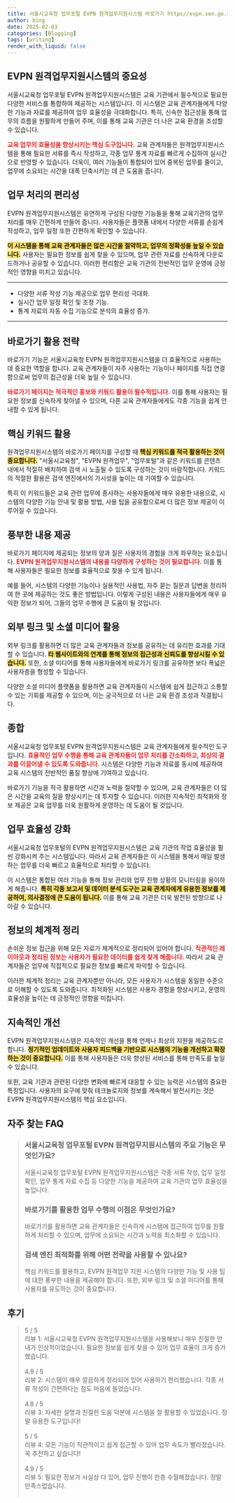 ```yaml
---
title: 서울시교육청 업무포털 EVPN 원격업무지원시스템 바로가기 https//evpn.sen.go.kr 신속한 접근
author: bing
date: 2025-02-03
categories: [Blogging]
tags: [writing]
render_with_liquid: false
---
```



<h2 id='EVPN_원격업무지원시스템의_중요성'>EVPN 원격업무지원시스템의 중요성</h2>

<p>서울시교육청 업무포털 EVPN 원격업무지원시스템은 교육 기관에서 필수적으로 필요한 다양한 서비스를 통합하여 제공하는 시스템입니다. 이 시스템은 교육 관계자들에게 다양한 기능과 자료를 제공하여 업무 효율성을 극대화합니다. 특히, 신속한 접근성을 통해 업무의 흐름을 원활하게 만들어 주며, 이를 통해 교육 기관은 더 나은 교육 환경을 조성할 수 있습니다.</p>

<p><b><span style="color: #ee2323;">교육 업무의 효율성을 향상시키는 핵심 도구입니다.</span></b> 교육 관계자들은 원격업무지원시스템을 통해 필요한 서류를 즉시 작성하고, 각종 업무 통계 자료를 빠르게 수집하여 실시간으로 반영할 수 있습니다. 더욱이, 여러 기능들이 통합되어 있어 중복된 업무를 줄이고, 업무에 소요되는 시간을 대폭 단축시키는 데 큰 도움을 줍니다.</p>

<h2 id='업무_처리의_편리성'>업무 처리의 편리성</h2>

<p>EVPN 원격업무지원시스템은 유연하게 구성된 다양한 기능들을 통해 교육기관의 업무 처리를 매우 간편하게 만들어 줍니다. 사용자들은 플랫폼 내에서 다양한 서류를 손쉽게 작성하고, 업무 일정 또한 간편하게 확인할 수 있습니다.</p>

<p><b><span style="background-color: #ffe066;">이 시스템을 통해 교육 관계자들은 많은 시간을 절약하고, 업무의 정확성을 높일 수 있습니다.</span></b> 사용자는 필요한 정보를 쉽게 찾을 수 있으며, 업무 관련 자료를 신속하게 다운로드하거나 공유할 수 있습니다. 이러한 편리함은 교육 기관의 전반적인 업무 운영에 긍정적인 영향을 미치고 있습니다.</p>

<hr />

<ul>
    <li>다양한 서류 작성 기능 제공으로 업무 편리성 극대화.</li>
    <li>실시간 업무 일정 확인 및 조정 기능.</li>
    <li>통계 자료의 자동 수집 기능으로 분석의 효율성 증가.</li>
</ul>

<hr />

<h2 id='바로가기_활용'>바로가기 활용 전략</h2>

<p>바로가기 기능은 서울시교육청 EVPN 원격업무지원시스템을 더 효율적으로 사용하는 데 중요한 역할을 합니다. 교육 관계자들이 자주 사용하는 기능이나 페이지를 직접 연결함으로써 업무의 접근성을 더욱 높일 수 있습니다.</p>

<p><b><span style="color: #ee2323;">바로가기 페이지는 적극적인 홍보와 키워드 활용이 필수적입니다.</span></b> 이를 통해 사용자는 필요한 정보를 신속하게 찾아낼 수 있으며, 다른 교육 관계자들에게도 각종 기능을 쉽게 안내할 수 있게 됩니다.</p>

<h2 id='핵심_키워드_활용'>핵심 키워드 활용</h2>

<p>원격업무지원시스템의 바로가기 페이지를 구성할 때 <b><span style="background-color: #ffe066;">핵심 키워드를 적극 활용하는 것이 중요합니다.</span></b> "서울시교육청", "EVPN 원격업무", "업무포털"과 같은 키워드를 콘텐츠 내에서 적절히 배치하여 검색 시 노출될 수 있도록 구성하는 것이 바람직합니다. 키워드의 적절한 활용은 검색 엔진에서의 가시성을 높이는 데 기여할 수 있습니다.</p>

<p>특히 이 키워드들은 교육 관련 업무에 종사하는 사용자들에게 매우 유용한 내용으로, 시스템의 다양한 기능 안내 및 활용 방법, 사용 팁을 공유함으로써 더 많은 정보 제공이 이루어질 수 있습니다.</p>

<h2 id='풍부한_내용_제공'>풍부한 내용 제공</h2>

<p>바로가기 페이지에 제공되는 정보의 양과 질은 사용자의 경험을 크게 좌우하는 요소입니다. <b><span style="color: #ee2323;">EVPN 원격업무지원시스템의 내용을 다양하게 구성하는 것이 필요합니다.</span></b> 이를 통해 사용자들은 필요한 정보를 효율적으로 찾을 수 있게 됩니다.</p>

<p>예를 들어, 시스템의 다양한 기능이나 실용적인 사용법, 자주 묻는 질문과 답변을 정리하여 한 곳에 제공하는 것도 좋은 방법입니다. 이렇게 구성된 내용은 사용자들에게 매우 유익한 정보가 되어, 그들의 업무 수행에 큰 도움이 될 것입니다.</p>

<h2 id='외부_링크_활용'>외부 링크 및 소셜 미디어 활용</h2>

<p>외부 링크를 활용하면 더 많은 교육 관계자들과 정보를 공유하는 데 유리한 효과를 기대할 수 있습니다. <b><span style="background-color: #ffe066;">타 웹사이트와의 연계를 통해 정보의 접근성과 신뢰도를 향상시킬 수 있습니다.</span></b> 또한, 소셜 미디어를 통해 사용자들에게 바로가기 링크를 공유하면 보다 폭넓은 사용자층을 형성할 수 있습니다.</p>

<p>다양한 소셜 미디어 플랫폼을 활용하면 교육 관계자들이 시스템에 쉽게 접근하고 소통할 수 있는 기회를 제공할 수 있으며, 이는 궁극적으로 더 나은 교육 환경 조성과 직결됩니다.</p>

<h2 id='종합'>종합</h2>

<p>서울시교육청 업무포털 EVPN 원격업무지원시스템은 교육 관계자들에게 필수적인 도구입니다. <b><span style="color: #ee2323;">효율적인 업무 수행을 통해 교육 관계자들이 업무 처리를 간소화하고, 최상의 결과를 이끌어낼 수 있도록 도와줍니다.</span></b> 시스템은 다양한 기능과 자료를 동시에 제공하여 교육 시스템의 전반적인 품질 향상에 기여하고 있습니다.</p>

<p>바로가기 기능을 적극 활용하면 시간과 노력을 절약할 수 있으며, 교육 관계자들은 더 많은 시간을 교육의 질을 향상시키는 데 투자할 수 있습니다. 이러한 지속적인 최적화와 정보 제공은 교육 업무를 더욱 원활하게 운영하는 데 도움이 될 것입니다.</p>

<h2 id='업무_효율성_강화'>업무 효율성 강화</h2>

<p>서울시교육청 업무포털의 EVPN 원격업무지원시스템은 교육 기관의 작업 효율성을 훨씬 강화시켜 주는 시스템입니다. 따라서 교육 관계자들은 이 시스템을 통해서 매일 발생하는 업무를 더욱 빠르고 효율적으로 처리할 수 있습니다.</p>

<p>이 시스템은 통합된 여러 기능을 통해 정보 관리와 업무 진행 상황의 모니터링을 용이하게 해줍니다. <b><span style="background-color: #ffe066;">특히 각종 보고서 및 데이터 분석 도구는 교육 관계자에게 유용한 정보를 제공하여, 의사결정에 큰 도움이 됩니다.</span></b> 이를 통해 교육 기관은 더욱 발전된 방향으로 나아갈 수 있습니다.</p>

<h2 id='정보의_체계적_정리'>정보의 체계적 정리</h2>

<p>손쉬운 정보 접근을 위해 모든 자료가 체계적으로 정리되어 있어야 합니다. <b><span style="color: #ee2323;">직관적인 레이아웃과 정리된 정보는 사용자가 필요한 데이터를 쉽게 찾게 해줍니다.</span></b> 따라서 교육 관계자들은 업무에 직접적으로 필요한 정보를 빠르게 파악할 수 있습니다.</p>

<p>이러한 체계적 정리는 교육 관계자뿐만 아니라, 모든 사용자가 시스템을 동일한 수준으로 이해할 수 있도록 도와줍니다. 최적화된 시스템은 사용자 경험을 향상시키고, 운영의 효율성을 높이는 데 긍정적인 영향을 미칩니다.</p>

<h2 id='지속적인_개선'>지속적인 개선</h2>

<p>EVPN 원격업무지원시스템은 지속적인 개선을 통해 언제나 최상의 지원을 제공하도르 합니다. <b><span style="background-color: #ffe066;">정기적인 업데이트와 사용자 피드백을 기반으로 시스템의 기능을 개선하고 확장하는 것이 중요합니다.</span></b> 이를 통해 사용자들은 더욱 향상된 서비스를 통해 만족도를 높일 수 있습니다.</p>

<p>또한, 교육 기관과 관련된 다양한 변화에 빠르게 대응할 수 있는 능력은 시스템의 중요한 특징입니다. 사용자의 요구에 맞춰 테크놀로지와 정보를 계속해서 발전시키는 것은 EVPN 원격업무지원시스템의 핵심 요소입니다.</p>


<h2 id='자주_찾는_FAQ'>자주 찾는 FAQ</h2>
<div itemscope="" itemtype="https://schema.org/FAQPage"> 
<blockquote> 
<div itemscope="" itemprop="mainEntity" itemtype="https://schema.org/Question"> 
<h3 itemprop="name">서울시교육청 업무포털 EVPN 원격업무지원시스템의 주요 기능은 무엇인가요?</h3> 
<div itemscope="" itemprop="acceptedAnswer" itemtype="https://schema.org/Answer"> 
<span itemprop="text"> 
<p>서울시교육청 업무포털 EVPN 원격업무지원시스템은 각종 서류 작성, 업무 일정 확인, 업무 통계 자료 수집 등 다양한 기능을 제공하여 교육 기관의 업무 효율성을 높입니다.</p> 
</span> 
</div> 
</div> 

<div itemscope="" itemprop="mainEntity" itemtype="https://schema.org/Question"> 
<h3 itemprop="name">바로가기를 활용한 업무 수행의 이점은 무엇인가요?</h3> 
<div itemscope="" itemprop="acceptedAnswer" itemtype="https://schema.org/Answer"> 
<span itemprop="text"> 
<p>바로가기를 활용하면 교육 관계자들은 신속하게 시스템에 접근하여 업무를 원활하게 처리할 수 있으며, 업무에 소요되는 시간과 노력을 최소화할 수 있습니다.</p> 
</span> 
</div> 
</div> 

<div itemscope="" itemprop="mainEntity" itemtype="https://schema.org/Question"> 
<h3 itemprop="name">검색 엔진 최적화를 위해 어떤 전략을 사용할 수 있나요?</h3> 
<div itemscope="" itemprop="acceptedAnswer" itemtype="https://schema.org/Answer"> 
<span itemprop="text"> 
<p>핵심 키워드를 활용하고, EVPN 원격업무 지원 시스템의 다양한 기능 및 사용 팁에 대한 풍부한 내용을 제공해야 합니다. 또한, 외부 링크 및 소셜 미디어를 통해 사용자를 유도하는 것이 중요합니다.</p> 
</span> 
</div> 
</div> 

</blockquote> 
</div>
<h2 id='후기'>후기</h2>
<div itemscope itemtype="https://schema.org/Product">
  <blockquote>
  <div itemprop="review" itemscope itemtype="https://schema.org/Review">
      <div itemprop="reviewRating" itemscope itemtype="https://schema.org/Rating"> <span itemprop="ratingValue">5</span> / <span itemprop="bestRating">5</span> </div>
      <span itemprop="reviewBody">리뷰 1: 서울시교육청 EVPN 원격업무지원시스템을 사용해보니 매우 친절한 안내가 인상적이었습니다. 필요한 정보를 쉽게 찾을 수 있어 업무 효율이 크게 증가했습니다.</span>
  </div>
  <br>
  <div itemprop="review" itemscope itemtype="https://schema.org/Review">
      <div itemprop="reviewRating" itemscope itemtype="https://schema.org/Rating"> <span itemprop="ratingValue">4.9</span> / <span itemprop="bestRating">5</span> </div>
      <span itemprop="reviewBody">리뷰 2: 시스템이 매우 깔끔하게 정리되어 있어 사용하기 편리했습니다. 각종 서류 작성이 간편하다는 점도 마음에 들었습니다.</span>
  </div>
  <br>
  <div itemprop="review" itemscope itemtype="https://schema.org/Review">
      <div itemprop="reviewRating" itemscope itemtype="https://schema.org/Rating"> <span itemprop="ratingValue">4.8</span> / <span itemprop="bestRating">5</span> </div>
      <span itemprop="reviewBody">리뷰 3: 자세한 설명과 친절한 도움 덕분에 시스템을 잘 활용할 수 있었습니다. 정말 유용한 도구입니다!</span>
  </div>
  <br>
  <div itemprop="review" itemscope itemtype="https://schema.org/Review">
      <div itemprop="reviewRating" itemscope itemtype="https://schema.org/Rating"> <span itemprop="ratingValue">5</span> / <span itemprop="bestRating">5</span> </div>
      <span itemprop="reviewBody">리뷰 4: 모든 기능이 직관적이고 쉽게 접근할 수 있어 업무 속도가 빨라졌습니다. 꼭 추천하고 싶습니다!</span>
  </div>
  <br>
  <div itemprop="review" itemscope itemtype="https://schema.org/Review">
      <div itemprop="reviewRating" itemscope itemtype="https://schema.org/Rating"> <span itemprop="ratingValue">4.9</span> / <span itemprop="bestRating">5</span> </div>
      <span itemprop="reviewBody">리뷰 5: 필요한 정보가 사실상 다 있어, 업무 진행이 한층 수월해졌습니다. 정말 만족스럽습니다.</span>
  </div>
  <br>
  </blockquote>
</div>
